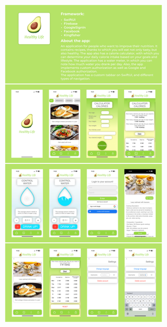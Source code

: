 ![Header](https://github.com/kosharny/HealthyLife/blob/main/HealthyLife/assets/healthy_life_main.jpg)
![Header](https://github.com/kosharny/HealthyLife/blob/main/HealthyLife/assets/healthy_life_screen1.jpg)
![Header](https://github.com/kosharny/HealthyLife/blob/main/HealthyLife/assets/healthy_life_screen2.jpg)
![Header](https://github.com/kosharny/HealthyLife/blob/main/HealthyLife/assets/healthy_life_screen3.jpg)
